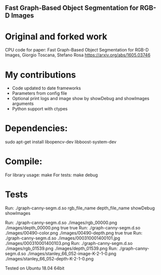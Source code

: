 ## Fast Graph-Based Object Segmentation for RGB-D Images

# Original and forked work

CPU code for paper:
Fast Graph-Based Object Segmentation for RGB-D Images, Giorgio Toscana, Stefano Rosa
https://arxiv.org/abs/1605.03746

# My contributions

* Code updated to date frameworks
* Parameters from config file
* Optional print logs and image show by showDebug and showImages arguments
* Python support with ctypes

# Dependencies:
sudo apt-get install libopencv-dev libboost-system-dev

# Compile: 

For library usage: make 
For tests: make debug

# Tests

Run: ./graph-canny-segm.d.so rgb_file_name depth_file_name showDebug showImages

Run: ./graph-canny-segm.d.so ./images/rgb_00000.png ./images/depth_00000.png true true
Run: ./graph-canny-segm.d.so ./images/00490-color.png ./images/00490-depth.png true true
Run: ./graph-canny-segm.d.so ./images/000310001400101.jpg ./images/000310001400103.png
Run: ./graph-canny-segm.d.so ./images/rgb_01539.png ./images/depth_01539.png
Run: ./graph-canny-segm.d.so ./images/stanley_66_052-image-K-2-1-0.png ./images/stanley_66_052-depth-K-2-1-0.png

Tested on Ubuntu 18.04 64bit




